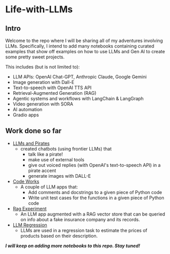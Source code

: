 # Life-with-LLMs

## Intro
Welcome to the repo where I will be sharing all of my adventures involving LLMs. Specifically, I intend to add many notebooks containing curated examples that show off examples on how to use LLMs and Gen AI to create some pretty sweet projects.

This includes (but is not limited to):
- LLM APIs: OpenAI Chat-GPT, Anthropic Claude, Google Gemini
- Image generation with Dall-E
- Text-to-speech with OpenAI TTS API
- Retrieval-Augmented Generation (RAG)
- Agentic systems and workflows with LangChain & LangGraph
- Video generation with SORA
- AI automation
- Gradio apps

## Work done so far
- [LLMs and Pirates](llms_and_pirates.ipynb)
  - created chatbots (using frontier LLMs) that
    - talk like a pirate!
    - make use of external tools
    - give out voiced replies (with OpenAI's text-to-speech API) in a pirate accent
    - generate images with DALL-E
- [Code Works](code_works.ipynb)
  - A couple of LLM apps that:
    - Add comments and docstrings to a given piece of Python code
    - Write unit test cases for the functions in a given piece of Python code
- [Rag Experiment](rag_experiment/rag_experiment.ipynb)
  - An LLM app augmented with a RAG vector store that can be queried on info about a fake insurance company and its records.
- [LLM Regression](llm_regression/llm_regression.ipynb)
  - LLMs are used in a regression task to estimate the prices of products based on their description.

***I will keep on adding more notebooks to this repo. Stay tuned!***
